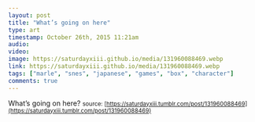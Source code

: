 ```yaml
---
layout: post
title: "What’s going on here"
type: art
timestamp: October 26th, 2015 11:21am
audio: 
video: 
image: https://saturdayxiii.github.io/media/131960088469.webp
link: https://saturdayxiii.github.io/media/131960088469.webp
tags: ["marle", "snes", "japanese", "games", "box", "character"]
comments: true
---
```

What’s going on here?
<small>source: [https://saturdayxiii.tumblr.com/post/131960088469](https://saturdayxiii.tumblr.com/post/131960088469)</small>